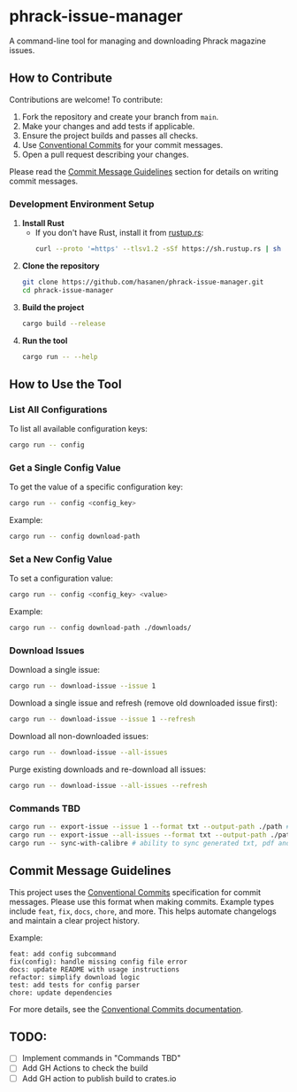# phrack-issue-manager

A command-line tool for managing and downloading Phrack magazine issues.

## How to Contribute

Contributions are welcome! To contribute:

1. Fork the repository and create your branch from `main`.
2. Make your changes and add tests if applicable.
3. Ensure the project builds and passes all checks.
4. Use [Conventional Commits](#commit-message-guidelines) for your commit messages.
5. Open a pull request describing your changes.

Please read the [Commit Message Guidelines](#commit-message-guidelines) section for details on writing commit messages.

### Development Environment Setup

1. **Install Rust**
   - If you don't have Rust, install it from [rustup.rs](https://rustup.rs/):
     ```sh
     curl --proto '=https' --tlsv1.2 -sSf https://sh.rustup.rs | sh
     ```
2. **Clone the repository**
   ```sh
   git clone https://github.com/hasanen/phrack-issue-manager.git
   cd phrack-issue-manager
   ```
3. **Build the project**
   ```sh
   cargo build --release
   ```
4. **Run the tool**
   ```sh
   cargo run -- --help
   ```

## How to Use the Tool

### List All Configurations

To list all available configuration keys:

```sh
cargo run -- config
```

### Get a Single Config Value

To get the value of a specific configuration key:

```sh
cargo run -- config <config_key>
```

Example:

```sh
cargo run -- config download-path
```

### Set a New Config Value

To set a configuration value:

```sh
cargo run -- config <config_key> <value>
```

Example:

```sh
cargo run -- config download-path ./downloads/
```

### Download Issues

Download a single issue:

```sh
cargo run -- download-issue --issue 1
```

Download a single issue and refresh (remove old downloaded issue first):

```sh
cargo run -- download-issue --issue 1 --refresh
```

Download all non-downloaded issues:

```sh
cargo run -- download-issue --all-issues
```

Purge existing downloads and re-download all issues:

```sh
cargo run -- download-issue --all-issues --refresh
```

### Commands TBD

```sh
cargo run -- export-issue --issue 1 --format txt --output-path ./path # generates single .txt of all articles
cargo run -- export-issue --all-issues --format txt --output-path ./path # generates single .txt of all articles per publication/issue
cargo run -- sync-with-calibre # ability to sync generated txt, pdf and epub files with calibre library, with proper metadata (eg. using series-field)
```

## Commit Message Guidelines

This project uses the [Conventional Commits](https://www.conventionalcommits.org/) specification for commit messages. Please use this format when making commits. Example types include `feat`, `fix`, `docs`, `chore`, and more. This helps automate changelogs and maintain a clear project history.

Example:

```
feat: add config subcommand
fix(config): handle missing config file error
docs: update README with usage instructions
refactor: simplify download logic
test: add tests for config parser
chore: update dependencies
```

For more details, see the [Conventional Commits documentation](https://www.conventionalcommits.org/).

## TODO:

- [ ] Implement commands in "Commands TBD"
- [ ] Add GH Actions to check the build
- [ ] Add GH action to publish build to crates.io
